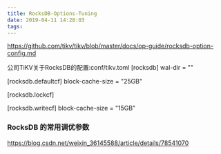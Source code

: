 ```yaml
---
title: RocksDB-Options-Tuning
date: 2019-04-11 14:28:03
tags:
---
```


https://github.com/tikv/tikv/blob/master/docs/op-guide/rocksdb-option-config.md

公司TiKV关于RocksDB的配置:conf/tikv.toml
[rocksdb]
wal-dir = ""

[rocksdb.defaultcf]
block-cache-size = "25GB"

[rocksdb.lockcf]

[rocksdb.writecf]
block-cache-size = "15GB"

### RocksDB 的常用调优参数
https://blog.csdn.net/weixin_36145588/article/details/78541070